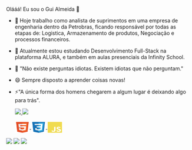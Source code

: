 Olááá! Eu sou o Gui Almeida 👋

- 🔭 Hoje trabalho como analista de suprimentos em uma empresa de engenharia dentro da Petrobras, ficando responsável por todas as etapas de: Logistica, Armazenamento de produtos, Negociação e processos financeiros.
- 🌱 Atualmente estou estudando Desenvolvimento Full-Stack na plataforma ALURA, e também em aulas presenciais da Infinity School.
- 🤔 "Não existe perguntas idiotas. Existem idiotas que não perguntam."
- 😄 Sempre disposto a aprender coisas novas!
- ⚡"A única forma dos homens chegarem a algum lugar é deixando algo para trás". 


   <div>
    <a href= "https://github.com/Guialmeiida">
    <img height="180em" src="https://github-readme-stats.vercel.app/api?username=Guialmeiida&show_icons=true&theme=neon"/>
    <img height="180em" src="https://github-readme-stats.vercel.app/api/top-langs/?username=Guialmeiida&theme=neon"/>
   </div>

  <div style="display: inline_block"><br>
  <img align="center" alt="Rafa-HTML" height="30" width="40" src="https://raw.githubusercontent.com/devicons/devicon/master/icons/html5/html5-original.svg">
  <img align="center" alt="Rafa-CSS" height="30" width="40" src="https://raw.githubusercontent.com/devicons/devicon/master/icons/css3/css3-original.svg">
  <img align="center" alt="Rafa-Js" height="30" width="40" src="https://raw.githubusercontent.com/devicons/devicon/master/icons/javascript/javascript-plain.svg">
</div>

<div> 
  <a href="https://instagram.com/almeidinha.__" target="_blank"><img src="https://img.shields.io/badge/-Instagram-%23E4405F?style=for-the-badge&logo=instagram&logoColor=white" target="_blank"></a> 
  <a href = "mailto:guialmeidalino@gmail.com"><img src="https://img.shields.io/badge/-Gmail-%23333?style=for-the-badge&logo=gmail&logoColor=white" target="_blank"></a>
  <a href="https://www.linkedin.com/in/" target="_blank"><img src="https://img.shields.io/badge/-LinkedIn-%230077B5?style=for-the-badge&logo=linkedin&logoColor=white" target="_blank"></a> 
</div>

<!--![Snake animation](https://github.com/Guialmeiida/Guialmeiida/blob/output/github-contribution-grid-snake.svg) --!>
  
